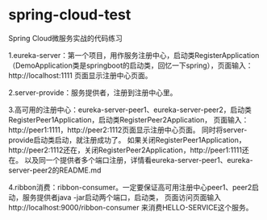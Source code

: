 # spring-cloud-test
Spring Cloud微服务实战的代码练习

1.eureka-server：第一个项目，用作服务注册中心，启动类RegisterApplication（DemoApplication类是springboot的启动类，回忆一下spring），页面输入：http://localhost:1111
页面显示注册中心页面。

2.server-provide：服务提供者，注册到注册中心里。

3.高可用的注册中心：eureka-server-peer1、eureka-server-peer2，启动类RegisterPeer1Application，启动类RegisterPeer2Application，
页面输入：http://peer1:1111，http://peer2:1112页面显示注册中心页面。
同时将server-provide启动类启动，就注册成功了。
如果关闭RegisterPeer1Application，http://peer2:1112还在，关闭RegisterPeer2Application，http://peer1:1111还在。
以及同一个提供者多个端口注册，详情看eureka-server-peer1、eureka-server-peer2的README.md

4.ribbon消费：ribbon-consumer。一定要保证高可用注册中心peer1、peer2启动，服务提供者java -jar启动两个端口，启动类，
页面访问页面输入http://localhost:9000/ribbon-consumer
来消费HELLO-SERVICE这个服务。

